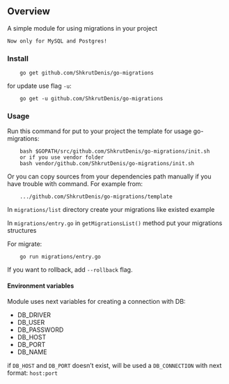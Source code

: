 ## Overview

A simple module for using migrations in your project
 
`Now only for MySQL and Postgres!`

### Install

```
    go get github.com/ShkrutDenis/go-migrations
```

for update use flag `-u`:

```
    go get -u github.com/ShkrutDenis/go-migrations
```

### Usage

Run this command for put to your project the template for usage go-migrations:
```
    bash $GOPATH/src/github.com/ShkrutDenis/go-migrations/init.sh
    or if you use vendor folder
    bash vendor/github.com/ShkrutDenis/go-migrations/init.sh
```

Or you can copy sources from your dependencies path manually if you have trouble with command.
For example from:
```
    .../github.com/ShkrutDenis/go-migrations/template
```

In `migrations/list` directory create your migrations like existed example

In `migrations/entry.go` in `getMigrationsList()` method put your migrations structures

For migrate:
```
    go run migrations/entry.go
```

If you want to rollback, add `--rollback` flag.

#### Environment variables

Module uses next variables for creating a connection with DB:

- DB_DRIVER
- DB_USER
- DB_PASSWORD
- DB_HOST
- DB_PORT
- DB_NAME

if `DB_HOST` and `DB_PORT` doesn’t exist, will be used a `DB_CONNECTION` with next format: `host:port`